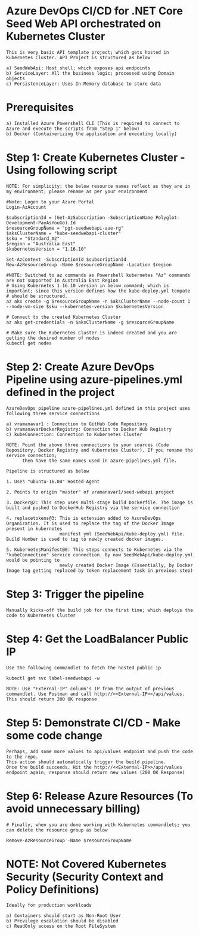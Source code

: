   # Azure DevOps CI/CD for .NET Core Seed Web API orchestrated on Kubernetes Cluster

    This is very basic API template project; which gets hosted in Kubernetes Cluster. API Project is structured as below

    a) SeedWebApi: Host shell; which exposes api endpoints
    b) ServiceLayer: All the business logic; processed using Domain objects 
    c) PersistenceLayer: Uses In-Memory database to store data
  
  # Prerequisites
    
    a) Installed Azure Powershell CLI (This is required to connect to Azure and execute the scripts from "Step 1" below)
    b) Docker (Containerizing the application and executing locally)
  
  # Step 1: Create Kubernetes Cluster - Using following script
  
    NOTE: For simplicity; the below resource names reflect as they are in my environment; please rename as per your environment
    
    #Note: Logon to your Azure Portal
    Login-AzAccount
    
    $subscriptionId = (Get-AzSubscription -SubscriptionName Polyglot-Development-PayAsYouGo).Id
    $resourceGroupName = "pgt-seedwebapi-aue-rg"
    $aksClusterName = "kube-seedwebapi-cluster"
    $sku = "Standard_A2"
    $region = "Australia East"
    $kubernetesVersion = "1.16.10"
  
    Set-AzContext -SubscriptionId $subscriptionId
    New-AzResourceGroup -Name $resourceGroupName -Location $region
    
    #NOTE: Switched to az commands as Powershell kubernetes "Az" commands are not supported in Australia East Region
    # Using Kubernetes 1.16.10 version in below command; which is important; since this version defines how the kube-deploy.yml tempate 
    # should be structured.
    az aks create -g $resourceGroupName -n $aksClusterName --node-count 1 --node-vm-size $sku --kubernetes-version $kubernetesVersion
    
    # Connect to the created Kubernetes Cluster
    az aks get-credentials -n $aksClusterName -g $resourceGroupName
    
    # Make sure the Kubernetes Cluster is indeed created and you are getting the desired number of nodes
    kubectl get nodes
  
# Step 2: Create Azure DevOps Pipeline using azure-pipelines.yml defined in the project
    
    AzureDevOps pipeline azure-pipelines.yml defined in this project uses following three service connections
    
    a) vramanavar1 : Connection to GitHub Code Repository
    b) vramanavarDockerRegistry: Connection to Docker Hub Registry
    c) kubeConnection: Connection to Kubernetes Cluster
    
    NOTE: Point the above three connections to your sources (Code Repository, Docker Registry and Kubernetes Cluster). If you rename the service connection; 
          then have the same names used in azure-pipelines.yml file.
    
    Pipeline is structured as below
    
    1. Uses "ubuntu-16.04" Hosted-Agent 
    
    2. Points to origin "master" of vramanavar1/seed-webapi project
    
    3. Docker@2: This step uses multi-stage build Dockerfile. The image is built and pushed to DockerHub Registry via the service connection
    
    4. replacetokens@3: This is extension added to AzureDevOps Organization. It is used to replace the tag of the Docker Image present in kubernetes 
                        manifest yml (SeedWebApi/kube-deploy.yml) file. Build Number is used to tag to newly created docker images.
    
    5. KubernetesManifest@0: This steps connects to Kubernetes via the "kubeConnection" service connection. By now SeedWebApi/kube-deploy.yml would be pointing to
                        newly created Docker Image (Essentially, by Docker Image tag getting replaced by token replacement task in previous step)
    

# Step 3: Trigger the pipeline
    
    Manually kicks-off the build job for the first time; which deploys the code to Kubernetes Cluster
    
# Step 4: Get the LoadBalancer Public IP
    
    Use the following commandlet to fetch the hosted public ip
    
    kubectl get svc label-seedwebapi -w 
    
    NOTE: Use "External-IP" column's IP from the output of previous commandlet. Use Postman and call http://<<External-IP>>/api/values. This should return 200 OK response
    
# Step 5: Demonstrate CI/CD - Make some code change 
    
    Perhaps, add some more values to api/values endpoint and push the code to the repo. 
    This action should automatically trigger the build pipeline. 
    Once the build succeeds. Hit the http://<<External-IP>>/api/values endpoint again; response should return new values (200 OK Response)

# Step 6: Release Azure Resources  (To avoid unnecessary billing)

    # Finally, when you are done working with Kubernetes commandlets; you can delete the resource group as below
    
    Remove-AzResourceGroup -Name $resourceGroupName
  
# NOTE: Not Covered Kubernetes Security (Security Context and Policy Definitions) 
     
    Ideally for production workloads
    
    a) Containers should start as Non-Root User
    b) Previlege escalation should be disabled
    c) ReadOnly access on the Root FileSystem
    
